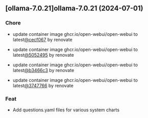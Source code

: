 

## [ollama-7.0.21]ollama-7.0.21 (2024-07-01)

### Chore



- update container image ghcr.io/open-webui/open-webui to latest[@cecf067](https://github.com/cecf067) by renovate

- update container image ghcr.io/open-webui/open-webui to latest[@5052495](https://github.com/5052495) by renovate

- update container image ghcr.io/open-webui/open-webui to latest[@b3466c3](https://github.com/b3466c3) by renovate

- update container image ghcr.io/open-webui/open-webui to latest[@3747766](https://github.com/3747766) by renovate

### Feat



- Add questions.yaml files for various system charts